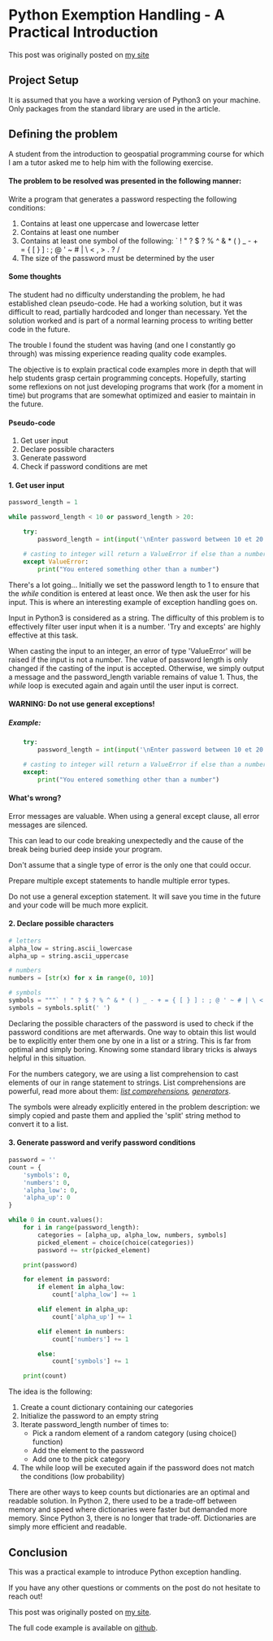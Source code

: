 # Python Exemption Handling - A Practical Introduction
This post was originally posted on [my site](zacharydeziel.com)
## Project Setup

It is assumed that you have a working version of Python3 on your machine. 
Only packages from the standard library are used in the article.

## Defining the problem

A student from the introduction to geospatial programming course for which 
I am a tutor asked me to help him with the following exercise. 

#### The problem to be resolved was presented in the following manner:

Write a program that generates a password respecting the following conditions:

1. Contains at least one uppercase and lowercase letter
2. Contains at least one number
3. Contains at least one symbol of the following: ` ! " ? $ ? % ^ & * ( ) _ - + = { [ } ] : ; @ ' ~ # | \ < , > . ? /
4. The size of the password must be determined by the user

#### Some thoughts

The student had no difficulty understanding the problem, he had established clean pseudo-code. He had a working solution, 
but it was difficult to read, partially hardcoded and longer than necessary. Yet the solution worked and is part of a 
normal learning process to writing better code in the future. 

The trouble I found the student was having (and one I constantly go through) 
was missing experience reading quality code examples.

The objective is to explain practical code examples more in depth that will help students grasp certain programming 
concepts. Hopefully, starting some reflexions on not just developing programs
that work (for a moment in time) but programs that are somewhat optimized and easier to maintain in the future.


#### Pseudo-code

1. Get user input
2. Declare possible characters
3. Generate password
4. Check if password conditions are met

#### 1. Get user input

```python
password_length = 1

while password_length < 10 or password_length > 20:

    try:
        password_length = int(input('\nEnter password between 10 et 20 caracters: '))

    # casting to integer will return a ValueError if else than a number
    except ValueError:
        print("You entered something other than a number")
```

There's a lot going... Initially we set the password length to 1 to ensure that the *while* condition is entered at 
least once. We then ask the user for his input. This is where an interesting example of exception handling goes on.

Input in Python3 is considered as a string. 
The difficulty of this problem is to effectively filter user input when it is a number. 
'Try and excepts' are highly effective at this task. 

When casting the input to an integer, an error of type 'ValueError' will be raised if the input is not a number. 
The value of password length is only changed if the casting of the input is accepted. 
Otherwise, we simply output a message and the password_length variable remains of value 1. 
Thus, the *while* loop is executed again and again until the user input is correct.

#### WARNING: Do not use general exceptions! 

##### Example:

```python
    try:
        password_length = int(input('\nEnter password between 10 et 20 caracters: '))

    # casting to integer will return a ValueError if else than a number
    except:
        print("You entered something other than a number")
```

#### What's wrong?
Error messages are valuable. When using a general except clause, all error messages are silenced.
 
This can lead to our code breaking unexpectedly and the cause of the break being buried deep inside your program.

Don't assume that a single type of error is the only one that could occur. 

Prepare multiple except statements to handle multiple error types. 

Do not use a general exception statement. It will save you time in the future and your code will be much more explicit.

#### 2. Declare possible characters

```python
# letters
alpha_low = string.ascii_lowercase
alpha_up = string.ascii_uppercase

# numbers
numbers = [str(x) for x in range(0, 10)]

# symbols
symbols = """` ! " ? $ ? % ^ & * ( ) _ - + = { [ } ] : ; @ ' ~ # | \ < , > . ? /"""
symbols = symbols.split(' ')
```

Declaring the possible characters of the password is used to check if the password conditions are met afterwards.
One way to obtain this list would be to explicitly enter them one by one in a list or a string. 
This is far from optimal and simply boring. 
Knowing some standard library tricks is always helpful in this situation.

For the numbers category, we are using a list comprehension to cast elements of our in range statement to strings. 
List comprehensions are powerful, read more about them: 
*[list comprehensions](https://realpython.com/lessons/writing-your-first-list-comprehension/), 
[generators](https://realpython.com/introduction-to-python-generators/)*.

The symbols were already explicitly entered in the problem description: 
we simply copied and paste them and applied the 'split' string method to convert it to a list.

#### 3. Generate password and verify password conditions

```python
password = ''
count = {
    'symbols': 0,
    'numbers': 0,
    'alpha_low': 0,
    'alpha_up': 0
}

while 0 in count.values():
    for i in range(password_length):
        categories = [alpha_up, alpha_low, numbers, symbols]
        picked_element = choice(choice(categories))
        password += str(picked_element)

    print(password)

    for element in password:
        if element in alpha_low:
            count['alpha_low'] += 1

        elif element in alpha_up:
            count['alpha_up'] += 1

        elif element in numbers:
            count['numbers'] += 1

        else:
            count['symbols'] += 1

    print(count)
```

The idea is the following:
1. Create a count dictionary containing our categories
2. Initialize the password to an empty string
4. Iterate password_length number of times to:
    - Pick a random element of a random category (using choice() function)
    - Add the element to the password
    - Add one to the pick category
5. The while loop will be executed again if the password does not match the conditions (low probability)

There are other ways to keep counts but dictionaries are an optimal and readable solution. 
In Python 2, there used to be a trade-off between memory and speed where dictionaries were faster but demanded more memory.
Since Python 3, there is no longer that trade-off. Dictionaries are simply more efficient and readable.

## Conclusion

This was a practical example to introduce Python exception handling. 

If you have any other questions or comments on the post do not hesitate to reach out!

This post was originally posted on [my site](zacharydeziel.com).

The full code example is available on [github](https://github.com/zacharyDez/blog_content).




